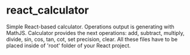 # react_calculator
Simple React-based calculator. Operations output is generating with MathJS.  Calculator provides the next operations: add, subtract, multiply, divide, sin, cos, tan, cot, set precision, clear.  All these files have to be placed inside of 'root' folder of your React project.
